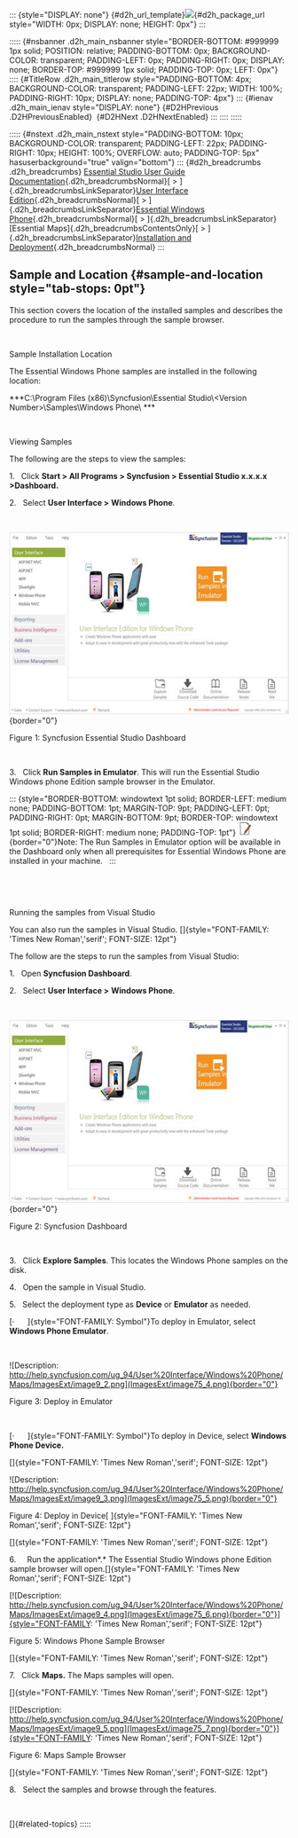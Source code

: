 ::: {style="DISPLAY: none"}
[](ms-xhelp:///?Id=d2h_url_template){#d2h_url_template}![](!package_url!){#d2h_package_url style="WIDTH: 0px; DISPLAY: none; HEIGHT: 0px"}
:::

::::: {#nsbanner .d2h_main_nsbanner style="BORDER-BOTTOM: #999999 1px solid; POSITION: relative; PADDING-BOTTOM: 0px; BACKGROUND-COLOR: transparent; PADDING-LEFT: 0px; PADDING-RIGHT: 0px; DISPLAY: none; BORDER-TOP: #999999 1px solid; PADDING-TOP: 0px; LEFT: 0px"}
:::: {#TitleRow .d2h_main_titlerow style="PADDING-BOTTOM: 4px; BACKGROUND-COLOR: transparent; PADDING-LEFT: 22px; WIDTH: 100%; PADDING-RIGHT: 10px; DISPLAY: none; PADDING-TOP: 4px"}
::: {#ienav .d2h_main_ienav style="DISPLAY: none"}
[](ms-xhelp:///?Id=ebe1d20e-7489-47d2-aa02-d87035af2fbb){#D2HPrevious .D2HPreviousEnabled}  [](ms-xhelp:///?Id=03478527-968d-41c1-bf3b-266ab7461d15){#D2HNext .D2HNextEnabled}
:::
::::
:::::

::::: {#nstext .d2h_main_nstext style="PADDING-BOTTOM: 10px; BACKGROUND-COLOR: transparent; PADDING-LEFT: 22px; PADDING-RIGHT: 10px; HEIGHT: 100%; OVERFLOW: auto; PADDING-TOP: 5px" hasuserbackground="true" valign="bottom"}
::: {#d2h_breadcrumbs .d2h_breadcrumbs}
[Essential Studio User Guide Documentation](ms-xhelp:///?Id=12457748-09e3-4d74-a240-8e049cedf030){.d2h_breadcrumbsNormal}[ \> ]{.d2h_breadcrumbsLinkSeparator}[User Interface Edition](ms-xhelp:///?Id=c29296b7-531c-413b-a0ec-488ca1f7f669){.d2h_breadcrumbsNormal}[ \> ]{.d2h_breadcrumbsLinkSeparator}[Essential Windows Phone](ms-xhelp:///?Id=5ea1999c-4eff-4775-b84e-407dc825f555){.d2h_breadcrumbsNormal}[ \> ]{.d2h_breadcrumbsLinkSeparator}[Essential Maps]{.d2h_breadcrumbsContentsOnly}[ \> ]{.d2h_breadcrumbsLinkSeparator}[Installation and Deployment](ms-xhelp:///?Id=0f10cd79-9036-4b0a-8346-a5e6f3dd0c16){.d2h_breadcrumbsNormal}
:::

## Sample and Location {#sample-and-location style="tab-stops: 0pt"}

This section covers the location of the installed samples and describes the procedure to run the samples through the sample browser.  

 

Sample Installation Location 

The Essential Windows Phone samples are installed in the following location: 

***C:\\Program Files (x86)\\Syncfusion\\Essential Studio\\\<Version Number\>\\Samples\\Windows Phone\\ ***

 

Viewing Samples 

The following are the steps to view the samples: 

1.   Click **Start \> All Programs \> Syncfusion \> Essential Studio x.x.x.x \>Dashboard.**

2.   Select **User Interface \>** **Windows Phone**.

 

![](ImagesExt/image75_2.jpg){border="0"}

Figure 1: Syncfusion Essential Studio Dashboard

 

3.   Click **Run Samples in Emulator**. This will run the Essential Studio Windows phone Edition sample browser in the Emulator.

::: {style="BORDER-BOTTOM: windowtext 1pt solid; BORDER-LEFT: medium none; PADDING-BOTTOM: 1pt; MARGIN-TOP: 9pt; PADDING-LEFT: 0pt; PADDING-RIGHT: 0pt; MARGIN-BOTTOM: 9pt; BORDER-TOP: windowtext 1pt solid; BORDER-RIGHT: medium none; PADDING-TOP: 1pt"}
![](ImagesExt/image75_1.jpg){border="0"}Note: The Run Samples in Emulator option will be available in the Dashboard only when all prerequisites for Essential Windows Phone are installed in your machine.  
:::

 

 

Running the samples from Visual Studio

You can also run the samples in Visual Studio. []{style="FONT-FAMILY: 'Times New Roman','serif'; FONT-SIZE: 12pt"}

The follow are the steps to run the samples from Visual Studio: 

1.   Open **Syncfusion Dashboard**.

2.   Select **User Interface \>** **Windows Phone**.

 

![](ImagesExt/image75_3.jpg){border="0"}

Figure 2: Syncfusion Dashboard

 

3.   Click **Explore Samples**. This locates the Windows Phone samples on the disk.

4.   Open the sample in Visual Studio.

5.   Select the deployment type as **Device** or **Emulator** as needed.  

[·      ]{style="FONT-FAMILY: Symbol"}To deploy in Emulator, select **Windows Phone Emulator**. 

 

![Description: http://help.syncfusion.com/ug_94/User%20Interface/Windows%20Phone/Maps/ImagesExt/image9_2.png](ImagesExt/image75_4.png){border="0"}

Figure 3: Deploy in Emulator

 

[·      ]{style="FONT-FAMILY: Symbol"}To deploy in Device, select **Windows Phone Device.**

[]{style="FONT-FAMILY: 'Times New Roman','serif'; FONT-SIZE: 12pt"} 

![Description: http://help.syncfusion.com/ug_94/User%20Interface/Windows%20Phone/Maps/ImagesExt/image9_3.png](ImagesExt/image75_5.png){border="0"}

Figure 4: Deploy in Device[ ]{style="FONT-FAMILY: 'Times New Roman','serif'; FONT-SIZE: 12pt"}

[]{style="FONT-FAMILY: 'Times New Roman','serif'; FONT-SIZE: 12pt"} 

6.     Run the application*.* The Essential Studio Windows phone Edition sample browser will open.[]{style="FONT-FAMILY: 'Times New Roman','serif'; FONT-SIZE: 12pt"}

[![Description: http://help.syncfusion.com/ug_94/User%20Interface/Windows%20Phone/Maps/ImagesExt/image9_4.png](ImagesExt/image75_6.png){border="0"}]{style="FONT-FAMILY: 'Times New Roman','serif'; FONT-SIZE: 12pt"}

Figure 5: Windows Phone Sample Browser

[]{style="FONT-FAMILY: 'Times New Roman','serif'; FONT-SIZE: 12pt"} 

7.   Click **Maps.** The Maps samples will open.

[]{style="FONT-FAMILY: 'Times New Roman','serif'; FONT-SIZE: 12pt"} 

[![Description: http://help.syncfusion.com/ug_94/User%20Interface/Windows%20Phone/Maps/ImagesExt/image9_5.png](ImagesExt/image75_7.png){border="0"}]{style="FONT-FAMILY: 'Times New Roman','serif'; FONT-SIZE: 12pt"}

Figure 6: Maps Sample Browser

[]{style="FONT-FAMILY: 'Times New Roman','serif'; FONT-SIZE: 12pt"} 

8.   Select the samples and browse through the features.

 

[]{#related-topics}
:::::
